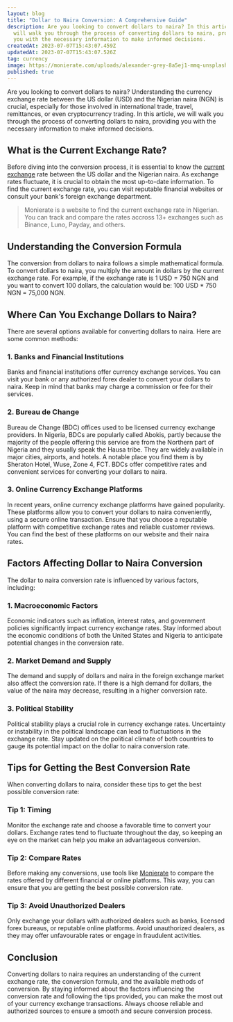 ```yaml
---
layout: blog
title: "Dollar to Naira Conversion: A Comprehensive Guide"
description: Are you looking to convert dollars to naira? In this article, we
  will walk you through the process of converting dollars to naira, providing
  you with the necessary information to make informed decisions.
createdAt: 2023-07-07T15:43:07.459Z
updatedAt: 2023-07-07T15:43:07.526Z
tag: currency
image: https://monierate.com/uploads/alexander-grey-8a5ej1-mmq-unsplash-1-.jpg
published: true
---
```

Are you looking to convert dollars to naira? Understanding the currency exchange rate between the US dollar (USD) and the Nigerian naira (NGN) is crucial, especially for those involved in international trade, travel, remittances, or even cryptocurrency trading. In this article, we will walk you through the process of converting dollars to naira, providing you with the necessary information to make informed decisions.

## What is the Current Exchange Rate?

Before diving into the conversion process, it is essential to know the [current exchange](https://monierate.com) rate between the US dollar and the Nigerian naira. As exchange rates fluctuate, it is crucial to obtain the most up-to-date information. To find the current exchange rate, you can visit reputable financial websites or consult your bank's foreign exchange department.

> Monierate is a website to find the current exchange rate in Nigerian. You can track and compare the rates accross 13+ exchanges such as Binance, Luno, Payday, and others.

## Understanding the Conversion Formula

The conversion from dollars to naira follows a simple mathematical formula. To convert dollars to naira, you multiply the amount in dollars by the current exchange rate. For example, if the exchange rate is 1 USD = 750 NGN and you want to convert 100 dollars, the calculation would be: 100 USD * 750 NGN = 75,000 NGN.

## Where Can You Exchange Dollars to Naira?

There are several options available for converting dollars to naira. Here are some common methods:

### 1. Banks and Financial Institutions

Banks and financial institutions offer currency exchange services. You can visit your bank or any authorized forex dealer to convert your dollars to naira. Keep in mind that banks may charge a commission or fee for their services.

### 2. Bureau de Change

Bureau de Change (BDC) offices used to be licensed currency exchange providers. In Nigeria, BDCs are popularly called Abokis, partly because the majority of the people offering this service are from the Northern part of Nigeria and they usually speak the Hausa tribe. They are widely available in major cities, airports, and hotels. A notable place you find them is by Sheraton Hotel, Wuse, Zone 4, FCT. BDCs offer competitive rates and convenient services for converting your dollars to naira. 

### 3. Online Currency Exchange Platforms

In recent years, online currency exchange platforms have gained popularity. These platforms allow you to convert your dollars to naira conveniently, using a secure online transaction. Ensure that you choose a reputable platform with competitive exchange rates and reliable customer reviews. You can find the best of these platforms on our website and their naira rates.

## Factors Affecting Dollar to Naira Conversion
The dollar to naira conversion rate is influenced by various factors, including:

### 1. Macroeconomic Factors
Economic indicators such as inflation, interest rates, and government policies significantly impact currency exchange rates. Stay informed about the economic conditions of both the United States and Nigeria to anticipate potential changes in the conversion rate.

### 2. Market Demand and Supply
The demand and supply of dollars and naira in the foreign exchange market also affect the conversion rate. If there is a high demand for dollars, the value of the naira may decrease, resulting in a higher conversion rate.
   
### 3. Political Stability
Political stability plays a crucial role in currency exchange rates. Uncertainty or instability in the political landscape can lead to fluctuations in the exchange rate. Stay updated on the political climate of both countries to gauge its potential impact on the dollar to naira conversion rate. 

## Tips for Getting the Best Conversion Rate
When converting dollars to naira, consider these tips to get the best possible conversion rate:

### Tip 1: Timing
Monitor the exchange rate and choose a favorable time to convert your dollars. Exchange rates tend to fluctuate throughout the day, so keeping an eye on the market can help you make an advantageous conversion.

### Tip 2: Compare Rates
Before making any conversions, use tools like [Monierate](https://monierate.com) to compare the rates offered by different financial or online platforms. This way, you can ensure that you are getting the best possible conversion rate.

### Tip 3: Avoid Unauthorized Dealers
Only exchange your dollars with authorized dealers such as banks, licensed forex bureaus, or reputable online platforms. Avoid unauthorized dealers, as they may offer unfavourable rates or engage in fraudulent activities.

## Conclusion
Converting dollars to naira requires an understanding of the current exchange rate, the conversion formula, and the available methods of conversion. By staying informed about the factors influencing the conversion rate and following the tips provided, you can make the most out of your currency exchange transactions. Always choose reliable and authorized sources to ensure a smooth and secure conversion process.